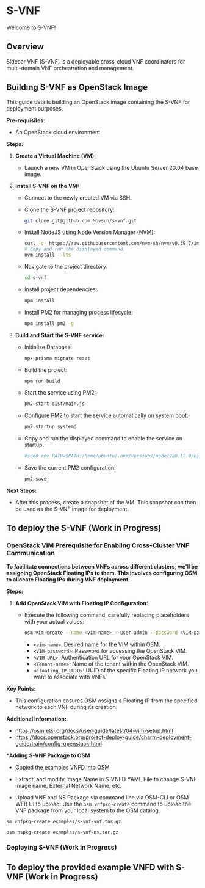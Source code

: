 # S-VNF

Welcome to S-VNF!

## Overview

Sidecar VNF (S-VNF) is a deployable cross-cloud VNF coordinators for multi-domain VNF orchestration and management.

## Building S-VNF as OpenStack Image

This guide details building an OpenStack image containing the S-VNF for deployment purposes.

**Pre-requisites:**

* An OpenStack cloud environment

**Steps:**

1. **Create a Virtual Machine (VM):**

   - Launch a new VM in OpenStack using the Ubuntu Server 20.04 base image.

2. **Install S-VNF on the VM:**

   - Connect to the newly created VM via SSH.

   - Clone the S-VNF project repository:

     ```bash
     git clone git@github.com:Movsun/s-vnf.git
     ```

   - Install NodeJS using Node Version Manager (NVM):

     ```bash
     curl -o- https://raw.githubusercontent.com/nvm-sh/nvm/v0.39.7/install.sh | bash
     # Copy and run the displayed command.
     nvm install --lts
     ```

   - Navigate to the project directory:

     ```bash
     cd s-vnf
     ```

   - Install project dependencies:

     ```bash
     npm install
     ```

   - Install PM2 for managing process lifecycle:

     ```bash
     npm install pm2 -g
     ```

3. **Build and Start the S-VNF service:**

   - Initialize Database: 

     ```bash
     npx prisma migrate reset
     ```

   - Build the project:

     ```bash
     npm run build
     ```

   - Start the service using PM2:

     ```bash
     pm2 start dist/main.js
     ```
   
   - Configure PM2 to start the service automatically on system boot:
   
     ```bash
     pm2 startup systemd
     ```
   - Copy and run the displayed command to enable the service on startup.
     ```bash
     #sudo env PATH=$PATH:/home/ubuntu/.nvm/versions/node/v20.12.0/bin /home/ubuntu/.nvm/versions/node/v20.12.0/lib/node_modules/pm2/bin/pm2 startup systemd -u ubuntu --hp /home/ubuntu
     ```
   - Save the current PM2 configuration:
   
     ```bash
     pm2 save
     ```

**Next Steps:**

* After this process, create a snapshot of the VM. This snapshot can then be used as the S-VNF image for deployment.

## To deploy the S-VNF (Work in Progress)

### OpenStack VIM Prerequisite for Enabling Cross-Cluster VNF Communication

**To facilitate connections between VNFs across different clusters, we'll be assigning OpenStack Floating IPs to them. This involves configuring OSM to allocate Floating IPs during VNF deployment.**

**Steps:**

1. **Add OpenStack VIM with Floating IP Configuration:**

   - Execute the following command, carefully replacing placeholders with your actual values:

     ```bash
     osm vim-create --name <vim-name> --user admin --password <VIM-password> --auth_url <VIM-URL> --tenant <Tenant-name> --account_type openstack --config='{use_floating_ip: "<Floating_IP_UUID>"}'
     ```

     - `<vim-name>`: Desired name for the VIM within OSM.
     - `<VIM-password>`: Password for accessing the OpenStack VIM.
     - `<VIM-URL>`: Authentication URL for your OpenStack VIM.
     - `<Tenant-name>`: Name of the tenant within the OpenStack VIM.
     - `<Floating_IP_UUID>`: UUID of the specific Floating IP network you want to associate with VNFs.

**Key Points:**

- This configuration ensures OSM assigns a Floating IP from the specified network to each VNF during its creation.

**Additional Information:**

* https://osm.etsi.org/docs/user-guide/latest/04-vim-setup.html
* https://docs.openstack.org/project-deploy-guide/charm-deployment-guide/train/config-openstack.html

***Adding S-VNF Package to OSM**

- Copied the examples VNFD into OSM
  
- Extract, and modify Image Name in S-VNFD YAML File to change S-VNF image name, External Network Name, etc. 

- Upload VNF and NS Package via command line via OSM-CLI or OSM WEB UI to upload: Use the `osm vnfpkg-create` command to upload the VNF package from your local system to the OSM catalog.

```
sm vnfpkg-create examples/s-vnf-vnf.tar.gz
```

```
osm nspkg-create examples/s-vnf-ns.tar.gz
```
### Deploying S-VNF (Work in Progress)

## To deploy the provided example VNFD with S-VNF (Work in Progress)